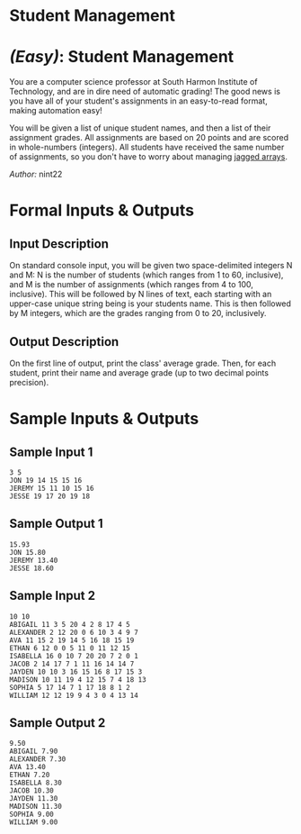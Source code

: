# Student Management
<div class="md"><h1><a href="#EasyIcon"></a> <em>(Easy)</em>: Student Management</h1>
<p>You are a computer science professor at South Harmon Institute of Technology, and are in dire need of automatic grading! The good news is you have all of your student's assignments in an easy-to-read format, making automation easy!</p>
<p>You will be given a list of unique student names, and then a list of their assignment grades. All assignments are based on 20 points and are scored in whole-numbers (integers). All students have received the same number of assignments, so you don't have to worry about managing <a href="http://en.wikipedia.org/wiki/Iliffe_vector">jagged arrays</a>.</p>
<p><em>Author:</em> nint22</p>
<h1>Formal Inputs &amp; Outputs</h1>
<h2>Input Description</h2>
<p>On standard console input, you will be given two space-delimited integers N and M: N is the number of students (which ranges from 1 to 60, inclusive), and M is the number of assignments (which ranges from 4 to 100, inclusive). This will be followed by N lines of text, each starting with an upper-case unique string being is your students name. This is then followed by M integers, which are the grades ranging from 0 to 20, inclusively.</p>
<h2>Output Description</h2>
<p>On the first line of output, print the class' average grade. Then, for each student, print their name and average grade (up to two decimal points precision).</p>
<h1>Sample Inputs &amp; Outputs</h1>
<h2>Sample Input 1</h2>
<pre><code>3 5
JON 19 14 15 15 16
JEREMY 15 11 10 15 16
JESSE 19 17 20 19 18
</code></pre>
<h2>Sample Output 1</h2>
<pre><code>15.93
JON 15.80
JEREMY 13.40
JESSE 18.60
</code></pre>
<h2>Sample Input 2</h2>
<pre><code>10 10
ABIGAIL 11 3 5 20 4 2 8 17 4 5
ALEXANDER 2 12 20 0 6 10 3 4 9 7
AVA 11 15 2 19 14 5 16 18 15 19
ETHAN 6 12 0 0 5 11 0 11 12 15
ISABELLA 16 0 10 7 20 20 7 2 0 1
JACOB 2 14 17 7 1 11 16 14 14 7
JAYDEN 10 10 3 16 15 16 8 17 15 3
MADISON 10 11 19 4 12 15 7 4 18 13
SOPHIA 5 17 14 7 1 17 18 8 1 2
WILLIAM 12 12 19 9 4 3 0 4 13 14
</code></pre>
<h2>Sample Output 2</h2>
<pre><code>9.50
ABIGAIL 7.90
ALEXANDER 7.30
AVA 13.40
ETHAN 7.20
ISABELLA 8.30
JACOB 10.30
JAYDEN 11.30
MADISON 11.30
SOPHIA 9.00
WILLIAM 9.00
</code></pre>
</div>
